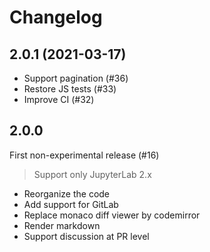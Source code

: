 # Changelog

## 2.0.1 (2021-03-17)

- Support pagination (#36)
- Restore JS tests (#33)
- Improve CI (#32)

## 2.0.0

First non-experimental release (#16)

> Support only JupyterLab 2.x

- Reorganize the code
- Add support for GitLab
- Replace monaco diff viewer by codemirror
- Render markdown
- Support discussion at PR level
